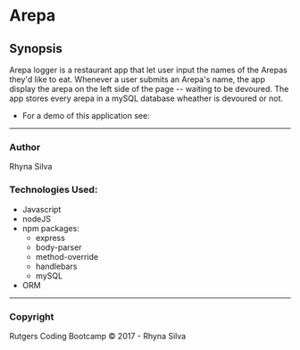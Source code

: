 # Arepa

## Synopsis
Arepa logger is a restaurant app that let user input the names of the Arepas they'd like to eat.  Whenever a user submits an Arepa's name, the app display the arepa on the left side of the page -- waiting to be devoured.  The app stores every arepa in a mySQL database wheather is devoured or not. 


* For a demo of this application see: 

***
### Author

Rhyna Silva 

### Technologies Used:

* Javascript
* nodeJS
* npm packages:
  *  express
  *  body-parser
  *  method-override
  *	 handlebars
  *  mySQL
* ORM

***
### Copyright  
Rutgers Coding Bootcamp © 2017 - Rhyna Silva